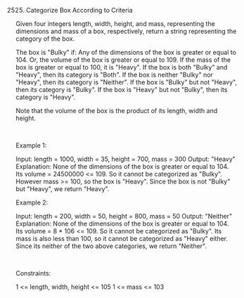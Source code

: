 2525. Categorize Box According to Criteria

Given four integers length, width, height, and mass, representing the dimensions and mass of a box, respectively, return a string representing the category of the box.

The box is "Bulky" if:
Any of the dimensions of the box is greater or equal to 104.
Or, the volume of the box is greater or equal to 109.
If the mass of the box is greater or equal to 100, it is "Heavy".
If the box is both "Bulky" and "Heavy", then its category is "Both".
If the box is neither "Bulky" nor "Heavy", then its category is "Neither".
If the box is "Bulky" but not "Heavy", then its category is "Bulky".
If the box is "Heavy" but not "Bulky", then its category is "Heavy".

Note that the volume of the box is the product of its length, width and height.

 

Example 1:

Input: length = 1000, width = 35, height = 700, mass = 300
Output: "Heavy"
Explanation: 
None of the dimensions of the box is greater or equal to 104. 
Its volume = 24500000 <= 109. So it cannot be categorized as "Bulky".
However mass >= 100, so the box is "Heavy".
Since the box is not "Bulky" but "Heavy", we return "Heavy".

Example 2:

Input: length = 200, width = 50, height = 800, mass = 50
Output: "Neither"
Explanation: 
None of the dimensions of the box is greater or equal to 104.
Its volume = 8 * 106 <= 109. So it cannot be categorized as "Bulky".
Its mass is also less than 100, so it cannot be categorized as "Heavy" either. 
Since its neither of the two above categories, we return "Neither".

 

Constraints:

1 <= length, width, height <= 105
1 <= mass <= 103